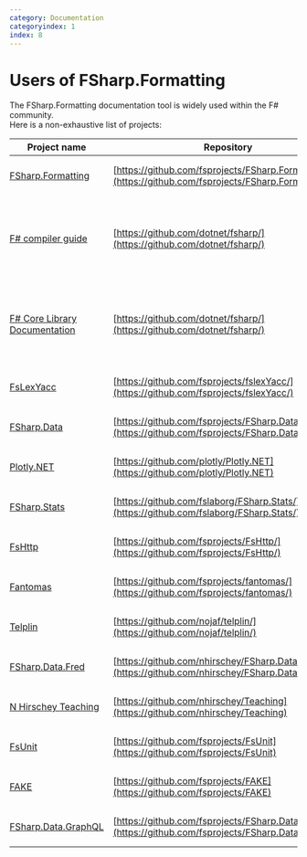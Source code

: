 ```yaml
---
category: Documentation
categoryindex: 1
index: 8
---
```

# Users of FSharp.Formatting

The FSharp.Formatting documentation tool is widely used within the F# community.  
Here is a non-exhaustive list of projects:

<!-- temporary -->
<style>
table { table-layout: fixed; }
tr td { padding: 15px 0; }
tr td p { margin: 0 }
tr th:first-child, tr td:first-child { width: 20%; }
tr th:last-child, tr td:last-child { width: 35% }
</style>

| Project name                                                                |   | Repository                                                                                             | Note                                                                                                                                               |
|-----------------------------------------------------------------------------|:--|--------------------------------------------------------------------------------------------------------|----------------------------------------------------------------------------------------------------------------------------------------------------|
| [FSharp.Formatting](https://fsprojects.github.io/FSharp.Formatting/)        |   | [https://github.com/fsprojects/FSharp.Formatting/](https://github.com/fsprojects/FSharp.Formatting/)   |                                                                                                                                                    |
| [F# compiler guide](https://fsharp.github.io/fsharp-compiler-docs/)         |   | [https://github.com/dotnet/fsharp/](https://github.com/dotnet/fsharp/)                                 | The documentation is generated and published from [https://github.com/fsharp/fsharp-compiler-docs](https://github.com/fsharp/fsharp-compiler-docs) |
| [F# Core Library Documentation](https://fsharp.github.io/fsharp-core-docs/) |   | [https://github.com/dotnet/fsharp/](https://github.com/dotnet/fsharp/)                                 | The documentation is generated and published from [https://github.com/fsharp/fsharp-core-docs](https://github.com/fsharp/fsharp-core-docs)         |
| [FsLexYacc](https://fsprojects.github.io/FsLexYacc)                         |   | [https://github.com/fsprojects/fslexYacc/](https://github.com/fsprojects/fslexYacc/)                   |                                                                                                                                                    |
| [FSharp.Data](https://fsprojects.github.io/FSharp.Data/)                    |   | [https://github.com/fsprojects/FSharp.Data/](https://github.com/fsprojects/FSharp.Data/)               |                                                                                                                                                    |
| [Plotly.NET](https://plotly.net/)                                           |   | [https://github.com/plotly/Plotly.NET](https://github.com/plotly/Plotly.NET)                           |                                                                                                                                                    |
| [FSharp.Stats](https://fslab.org/FSharp.Stats/)                             |   | [https://github.com/fslaborg/FSharp.Stats/](https://github.com/fslaborg/FSharp.Stats/)                 |                                                                                                                                                    |
| [FsHttp](https://fsprojects.github.io/FsHttp/)                              |   | [https://github.com/fsprojects/FsHttp/](https://github.com/fsprojects/FsHttp/)                         |                                                                                                                                                    |
| [Fantomas](https://fsprojects.github.io/fantomas/docs/)                     |   | [https://github.com/fsprojects/fantomas/](https://github.com/fsprojects/fantomas/)                     |                                                                                                                                                    |
| [Telplin](https://nojaf.com/telplin/docs/)                                  |   | [https://github.com/nojaf/telplin/](https://github.com/nojaf/telplin/)                                 |                                                                                                                                                    |
| [FSharp.Data.Fred](https://github.com/nhirschey/FSharp.Data.Fred/)          |   | [https://github.com/nhirschey/FSharp.Data.Fred/](https://github.com/nhirschey/FSharp.Data.Fred/)       |                                                                                                                                                    |
| [N Hirschey Teaching](https://nhirschey.github.io/Teaching/)                |   | [https://github.com/nhirschey/Teaching](https://github.com/nhirschey/Teaching)                         |                                                                                                                                                    |
| [FsUnit](https://fsprojects.github.io/FsUnit/)                              |   | [https://github.com/fsprojects/FsUnit](https://github.com/fsprojects/FsUnit)                           |                                                                                                                                                    |
| [FAKE](https://fake.build/)                                                 |   | [https://github.com/fsprojects/FAKE](https://github.com/fsprojects/FAKE)                               |                                                                                                                                                    |
| [FSharp.Data.GraphQL](https://fsprojects.github.io/FSharp.Data.GraphQL/)    |   | [https://github.com/fsprojects/FSharp.Data.GraphQL](https://github.com/fsprojects/FSharp.Data.GraphQL) |                                                                                                                                                    |
